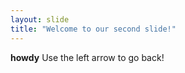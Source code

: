 ```yaml
---
layout: slide
title: "Welcome to our second slide!"
---
```

**howdy**
Use the left arrow to go back!
